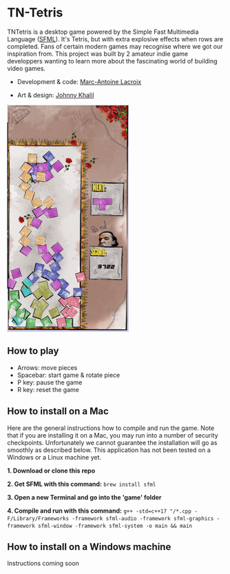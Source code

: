 # TN-Tetris

TNTetris is a desktop game powered by the Simple Fast Multimedia Language ([SFML](https://www.sfml-dev.org/)). It's Tetris, but with extra explosive effects when rows are completed. Fans of certain modern games may recognise where we got our inspiration from.
This project was built by 2 amateur indie game developpers wanting to learn more about the fascinating world of building video games. 

*   Development & code:
[Marc-Antoine Lacroix](https://www.linkedin.com/in/marcantoinelacroix/)

*   Art & design:
[Johnny Khalil](https://www.linkedin.com/in/johnnykhalil/)

<img src="example.png" class="center" height="527" width="282" >
<!-- ![example](example.png) -->

## How to play

*   Arrows: move pieces
*   Spacebar: start game & rotate piece
*   P key: pause the game
*   R key: reset the game

## How to install on a Mac

Here are the general instructions how to compile and run the game. Note that if you are installing it on a Mac, you may run into a number of security checkpoints. Unfortunately we cannot guarantee the installation will go as smoothly as described below. This application has not been tested on a Windows or a Linux machine yet. 

**1. Download or clone this repo**

**2. Get SFML with this command:**
````brew install sfml````

**3. Open a new Terminal and go into the 'game' folder**

**4. Compile and run with this command:**
````g++ -std=c++17 "/*.cpp -F/Library/Frameworks -framework sfml-audio -framework sfml-graphics -framework sfml-window -framework sfml-system -o main && main````

## How to install on a Windows machine

Instructions coming soon